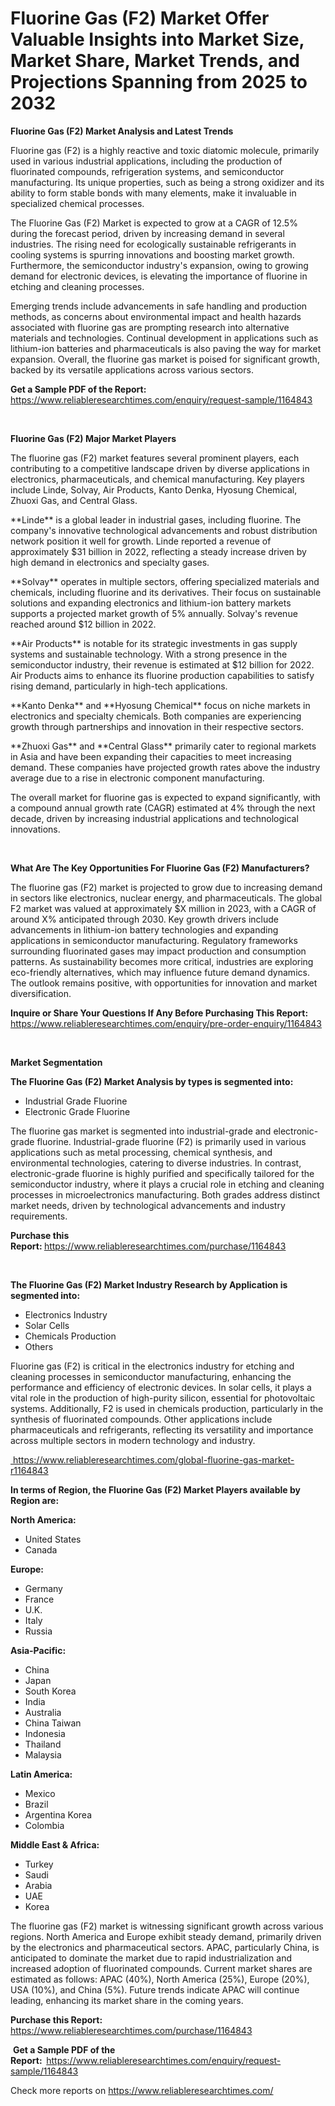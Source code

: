 <p><h1>Fluorine Gas (F2) Market Offer Valuable Insights into Market Size, Market Share, Market Trends, and Projections Spanning from 2025 to 2032</h1></p><p><strong>Fluorine Gas (F2) Market Analysis and Latest Trends</strong></p>
<p><p>Fluorine gas (F2) is a highly reactive and toxic diatomic molecule, primarily used in various industrial applications, including the production of fluorinated compounds, refrigeration systems, and semiconductor manufacturing. Its unique properties, such as being a strong oxidizer and its ability to form stable bonds with many elements, make it invaluable in specialized chemical processes.</p><p>The Fluorine Gas (F2) Market is expected to grow at a CAGR of 12.5% during the forecast period, driven by increasing demand in several industries. The rising need for ecologically sustainable refrigerants in cooling systems is spurring innovations and boosting market growth. Furthermore, the semiconductor industry's expansion, owing to growing demand for electronic devices, is elevating the importance of fluorine in etching and cleaning processes.</p><p>Emerging trends include advancements in safe handling and production methods, as concerns about environmental impact and health hazards associated with fluorine gas are prompting research into alternative materials and technologies. Continual development in applications such as lithium-ion batteries and pharmaceuticals is also paving the way for market expansion. Overall, the fluorine gas market is poised for significant growth, backed by its versatile applications across various sectors.</p></p>
<p><strong>Get a Sample PDF of the Report:&nbsp;</strong> <a href="https://www.reliableresearchtimes.com/enquiry/request-sample/1164843?utm_campaign=3059&utm_medium=2&utm_source=Github&utm_content=ia&utm_term=02042025&utm_id=fluorine-gas-f2">https://www.reliableresearchtimes.com/enquiry/request-sample/1164843</a></p>
<p>&nbsp;</p>
<p><strong>Fluorine Gas (F2) Major Market Players</strong></p>
<p><p>The fluorine gas (F2) market features several prominent players, each contributing to a competitive landscape driven by diverse applications in electronics, pharmaceuticals, and chemical manufacturing. Key players include Linde, Solvay, Air Products, Kanto Denka, Hyosung Chemical, Zhuoxi Gas, and Central Glass.</p><p>**Linde** is a global leader in industrial gases, including fluorine. The company's innovative technological advancements and robust distribution network position it well for growth. Linde reported a revenue of approximately $31 billion in 2022, reflecting a steady increase driven by high demand in electronics and specialty gases.</p><p>**Solvay** operates in multiple sectors, offering specialized materials and chemicals, including fluorine and its derivatives. Their focus on sustainable solutions and expanding electronics and lithium-ion battery markets supports a projected market growth of 5% annually. Solvay's revenue reached around $12 billion in 2022.</p><p>**Air Products** is notable for its strategic investments in gas supply systems and sustainable technology. With a strong presence in the semiconductor industry, their revenue is estimated at $12 billion for 2022. Air Products aims to enhance its fluorine production capabilities to satisfy rising demand, particularly in high-tech applications.</p><p>**Kanto Denka** and **Hyosung Chemical** focus on niche markets in electronics and specialty chemicals. Both companies are experiencing growth through partnerships and innovation in their respective sectors.</p><p>**Zhuoxi Gas** and **Central Glass** primarily cater to regional markets in Asia and have been expanding their capacities to meet increasing demand. These companies have projected growth rates above the industry average due to a rise in electronic component manufacturing.</p><p>The overall market for fluorine gas is expected to expand significantly, with a compound annual growth rate (CAGR) estimated at 4% through the next decade, driven by increasing industrial applications and technological innovations.</p></p>
<p>&nbsp;</p>
<p><strong>What Are The Key Opportunities For Fluorine Gas (F2) Manufacturers?</strong></p>
<p><p>The fluorine gas (F2) market is projected to grow due to increasing demand in sectors like electronics, nuclear energy, and pharmaceuticals. The global F2 market was valued at approximately $X million in 2023, with a CAGR of around X% anticipated through 2030. Key growth drivers include advancements in lithium-ion battery technologies and expanding applications in semiconductor manufacturing. Regulatory frameworks surrounding fluorinated gases may impact production and consumption patterns. As sustainability becomes more critical, industries are exploring eco-friendly alternatives, which may influence future demand dynamics. The outlook remains positive, with opportunities for innovation and market diversification.</p></p>
<p><strong>Inquire or Share Your Questions If Any Before Purchasing This Report:</strong> <a href="https://www.reliableresearchtimes.com/enquiry/pre-order-enquiry/1164843?utm_campaign=3059&utm_medium=2&utm_source=Github&utm_content=ia&utm_term=02042025&utm_id=fluorine-gas-f2">https://www.reliableresearchtimes.com/enquiry/pre-order-enquiry/1164843</a></p>
<p>&nbsp;</p>
<p><strong>Market Segmentation</strong></p>
<p><strong>The Fluorine Gas (F2) Market Analysis by types is segmented into:</strong></p>
<p><ul><li>Industrial Grade Fluorine</li><li>Electronic Grade Fluorine</li></ul></p>
<p><p>The fluorine gas market is segmented into industrial-grade and electronic-grade fluorine. Industrial-grade fluorine (F2) is primarily used in various applications such as metal processing, chemical synthesis, and environmental technologies, catering to diverse industries. In contrast, electronic-grade fluorine is highly purified and specifically tailored for the semiconductor industry, where it plays a crucial role in etching and cleaning processes in microelectronics manufacturing. Both grades address distinct market needs, driven by technological advancements and industry requirements.</p></p>
<p><strong>Purchase this Report:&nbsp;</strong><a href="https://www.reliableresearchtimes.com/purchase/1164843?utm_campaign=3059&utm_medium=2&utm_source=Github&utm_content=ia&utm_term=02042025&utm_id=fluorine-gas-f2">https://www.reliableresearchtimes.com/purchase/1164843</a></p>
<p>&nbsp;</p>
<p><strong>The Fluorine Gas (F2) Market Industry Research by Application is segmented into:</strong></p>
<p><ul><li>Electronics Industry</li><li>Solar Cells</li><li>Chemicals Production</li><li>Others</li></ul></p>
<p><p>Fluorine gas (F2) is critical in the electronics industry for etching and cleaning processes in semiconductor manufacturing, enhancing the performance and efficiency of electronic devices. In solar cells, it plays a vital role in the production of high-purity silicon, essential for photovoltaic systems. Additionally, F2 is used in chemicals production, particularly in the synthesis of fluorinated compounds. Other applications include pharmaceuticals and refrigerants, reflecting its versatility and importance across multiple sectors in modern technology and industry.</p></p>
<p><a href="https://www.reliableresearchtimes.com/global-fluorine-gas-market-r1164843?utm_campaign=3059&utm_medium=2&utm_source=Github&utm_content=ia&utm_term=02042025&utm_id=fluorine-gas-f2">&nbsp;https://www.reliableresearchtimes.com/global-fluorine-gas-market-r1164843</a></p>
<p><strong>In terms of Region, the Fluorine Gas (F2) Market Players available by Region are:</strong></p>
<p>
    <p> <strong> North America: </strong>
        <ul>
            <li>United States</li>
            <li>Canada</li>
        </ul>
        </p> 
    <p> <strong> Europe: </strong>
        <ul>
            <li>Germany</li>
            <li>France</li>
            <li>U.K.</li>
            <li>Italy</li>
            <li>Russia</li>
        </ul>
        </p> 
    <p> <strong> Asia-Pacific: </strong>
        <ul>
            <li>China</li>
            <li>Japan</li>
            <li>South Korea</li>
            <li>India</li>
            <li>Australia</li>
            <li>China Taiwan</li>
            <li>Indonesia</li>
            <li>Thailand</li>
            <li>Malaysia</li>
        </ul>
        </p> 
    <p> <strong> Latin America: </strong>
        <ul>
            <li>Mexico</li>
            <li>Brazil</li>
            <li>Argentina Korea</li>
            <li>Colombia</li>
        </ul>
        </p> 
    <p> <strong> Middle East & Africa: </strong>
        <ul>
            <li>Turkey</li>
            <li>Saudi</li>
            <li>Arabia</li>
            <li>UAE</li>
            <li>Korea</li>
        </ul>
    </p>
    </p>
<p><p>The fluorine gas (F2) market is witnessing significant growth across various regions. North America and Europe exhibit steady demand, primarily driven by the electronics and pharmaceutical sectors. APAC, particularly China, is anticipated to dominate the market due to rapid industrialization and increased adoption of fluorinated compounds. Current market shares are estimated as follows: APAC (40%), North America (25%), Europe (20%), USA (10%), and China (5%). Future trends indicate APAC will continue leading, enhancing its market share in the coming years.</p></p>
<p><strong>Purchase this Report: </strong><a href="https://www.reliableresearchtimes.com/purchase/1164843?utm_campaign=3059&utm_medium=2&utm_source=Github&utm_content=ia&utm_term=02042025&utm_id=fluorine-gas-f2">https://www.reliableresearchtimes.com/purchase/1164843</a></p>
<p>&nbsp;<strong>Get a Sample PDF of the Report:&nbsp;&nbsp;</strong><a href="https://www.reliableresearchtimes.com/enquiry/request-sample/1164843?utm_campaign=3059&utm_medium=2&utm_source=Github&utm_content=ia&utm_term=02042025&utm_id=fluorine-gas-f2">https://www.reliableresearchtimes.com/enquiry/request-sample/1164843</a></p>
<p><strong></strong></p>
<p>Check more reports on <a href="https://www.reliableresearchtimes.com/?utm_campaign=3059&utm_medium=2&utm_source=Github&utm_content=ia&utm_term=02042025&utm_id=fluorine-gas-f2">https://www.reliableresearchtimes.com/</a></p>